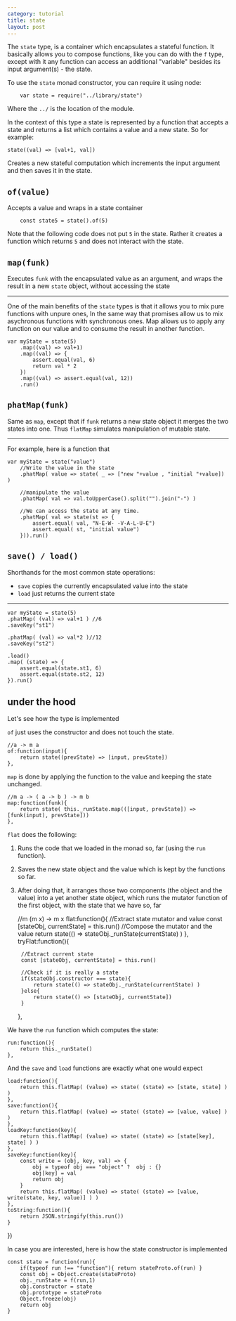 ```yaml
---
category: tutorial
title: state
layout: post
---
```


The `state` type, is a container which encapsulates a stateful function. It basically allows you to compose functions,
like you can do with the `f` type, except with it any function can access an additional "variable" besides its
input argument(s) - the state. 

<!--more-->



To use the `state` monad constructor, you can require it using node:
		
		var state = require("../library/state")


Where the `../` is the location of the module.

In the context of this type a state is represented by a function that accepts a state 
and returns a list which contains a value and a new state. So for example:

	state((val) => [val+1, val])

Creates a new stateful computation which increments the input argument and then saves it in the state.



`of(value)`
----
Accepts a value and wraps in a state container



		const state5 = state().of(5)


Note that the following code does not put `5` in the state.
Rather it creates a function which returns `5` and does not interact with the state. 



`map(funk)`
----
Executes `funk` with the encapsulated value as an argument, and wraps the result in a new `state` object, 
without accessing the state


***



One of the main benefits of the `state` types is that it allows you to mix pure functions with unpure ones, 
In the same way that promises allow us to mix asychronous functions with synchronous ones.
Map allows us to apply any function on our value and to consume the result in another function.

	var myState = state(5)
		.map((val) => val+1)
		.map((val) => {
			assert.equal(val, 6)
			return val * 2
		})
		.map((val) => assert.equal(val, 12))
		.run()





`phatMap(funk)`
----
Same as `map`, except that if `funk` returns a new state object it merges the two states into one.
Thus `flatMap` simulates manipulation of mutable state.
***




For example, here is a function that 

	var myState = state("value")
		//Write the value in the state
		.phatMap( value => state( _ => ["new "+value , "initial "+value]) )

		//manipulate the value
		.phatMap( val => val.toUpperCase().split("").join("-") )
		
		//We can access the state at any time.
		.phatMap( val => state(st => {
			assert.equal( val, "N-E-W- -V-A-L-U-E")
			assert.equal( st, "initial value")
		})).run()




`save() / load()`
----
Shorthands for the most common state operations: 
- `save` copies the currently encapsulated value into the state
- `load` just returns the current state
***





	var myState = state(5)
	.phatMap( (val) => val+1 ) //6
	.saveKey("st1")
	
	.phatMap( (val) => val*2 )//12
	.saveKey("st2")
	
	.load()
	.map( (state) => {
		assert.equal(state.st1, 6)
		assert.equal(state.st2, 12)
	}).run()



under the hood
--------------
Let's see how the type is implemented












`of` just uses the constructor and does not touch the state.

	//a -> m a
	of:function(input){
		return state((prevState) => [input, prevState])
	},

`map` is done by applying the function to the value and keeping the state unchanged.

	//m a -> ( a -> b ) -> m b
	map:function(funk){
		return state( this._runState.map(([input, prevState]) => [funk(input), prevState]))
	},
	
`flat` does the following:
1. Runs the code that we loaded in the monad so, far (using the `run` function).
2. Saves the new state object and the value which is kept by the functions so far.
3. After doing that, it arranges those two components (the object and the value) into a yet another
state object, which runs the mutator function of the first object, with the state that we have so, far



	//m (m x) -> m x
	flat:function(){
		//Extract state mutator and value 
		const [stateObj, currentState] = this.run()
		//Compose the mutator and the value
		return state(() => stateObj._runState(currentState) )
	},
	tryFlat:function(){

		//Extract current state 
		const [stateObj, currentState] = this.run()
		
		//Check if it is really a state
		if(stateObj.constructor === state){
			return state(() => stateObj._runState(currentState) )
		}else{
			return state(() => [stateObj, currentState])
		}
	},

We have the `run` function which computes the state:

	run:function(){
		return this._runState()
	},
And the `save` and `load` functions are exactly what one would expect

	load:function(){
		return this.flatMap( (value) => state( (state) => [state, state] ) )
	},
	save:function(){
		return this.flatMap( (value) => state( (state) => [value, value] ) )
	},
	loadKey:function(key){
		return this.flatMap( (value) => state( (state) => [state[key], state] ) )
	},
	saveKey:function(key){
		const write = (obj, key, val) => {
			obj = typeof obj === "object" ?  obj : {}
			obj[key] = val
			return obj
		}
		return this.flatMap( (value) => state( (state) => [value, write(state, key, value)] ) )
	},
	toString:function(){
		return JSON.stringify(this.run())
	}
	
})

In case you are interested, here is how the state constructor is implemented

	const state = function(run){
		if(typeof run !== "function"){ return stateProto.of(run) }
		const obj = Object.create(stateProto)
		obj._runState = f(run,1)
		obj.constructor = state
		obj.prototype = stateProto
		Object.freeze(obj)
		return obj
	}


